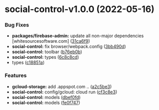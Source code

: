 # social-control-v1.0.0 (2022-05-16)

### Bug Fixes

- **packages/firebase-admin:** update all non-major dependencies [whitesourcesoftware.com] ([31ca6f9](https://github.com/eng-dibo/dibo/commit/31ca6f96e2c21c2c104dbfd8cd8da6c2b547d484))
- **social-control:** fix browser/webpack.config ([3bb490d](https://github.com/eng-dibo/dibo/commit/3bb490d972539dca647e42cf5d43afed288a89ad))
- **social-control:** toolbar ([b76eb0b](https://github.com/eng-dibo/dibo/commit/b76eb0bb8fef30d79a628fea6e8f9fd77d488e64))
- **social-control:** types ([6c8c8cd](https://github.com/eng-dibo/dibo/commit/6c8c8cd09505ff8eae1a53508a15c95995d5c0cc))
- types ([c18851a](https://github.com/eng-dibo/dibo/commit/c18851a853682cf3e71c7dd76eb0104a3e6f4458))

### Features

- **gcloud-storage:** add .appspot.com .. ([a2c5be3](https://github.com/eng-dibo/dibo/commit/a2c5be319bb10ef336976562d896f369fc983a2a))
- **social-control:** config/gcloud: cloud run ([cf3c8e3](https://github.com/eng-dibo/dibo/commit/cf3c8e392b8c15ffe099d3e3c3584d78fe76e476))
- **social-control:** models ([dbef0fd](https://github.com/eng-dibo/dibo/commit/dbef0fd3a9a984a1aa52077097f696cf1153033b))
- **social-control:** models ([fe0f747](https://github.com/eng-dibo/dibo/commit/fe0f74724f4aff0e756c7cfa23ee357f4b0bb55b))
